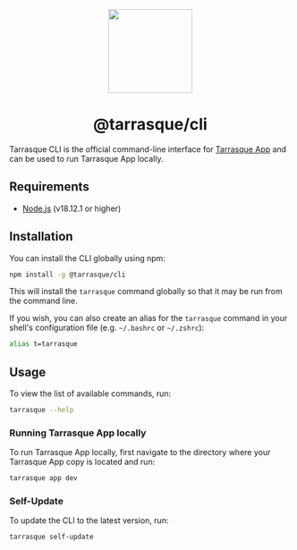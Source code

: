 <div align="center">
  <a href="https://tarrasque.app" target="_blank"><img src="https://tarrasque.app/images/logo.svg" width="150" /></a>
  <h1>@tarrasque/cli</h1>
</div>

Tarrasque CLI is the official command-line interface for [Tarrasque App](https://tarrasque.app) and can be used to run Tarrasque App locally.

## Requirements

- [Node.js](https://nodejs.org/en/) (v18.12.1 or higher)

## Installation

You can install the CLI globally using npm:

```bash
npm install -g @tarrasque/cli
```

This will install the `tarrasque` command globally so that it may be run from the command line.

If you wish, you can also create an alias for the `tarrasque` command in your shell's configuration file (e.g. `~/.bashrc` or `~/.zshrc`):

```bash
alias t=tarrasque
```

## Usage

To view the list of available commands, run:

```bash
tarrasque --help
```

### Running Tarrasque App locally

To run Tarrasque App locally, first navigate to the directory where your Tarrasque App copy is located and run:

```bash
tarrasque app dev
```

### Self-Update

To update the CLI to the latest version, run:

```bash
tarrasque self-update
```
